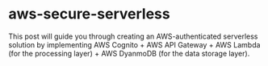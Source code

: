 # aws-secure-serverless
This post will guide you through creating an AWS-authenticated serverless solution by implementing AWS Cognito + AWS API Gateway + AWS Lambda (for the processing layer) + AWS DyanmoDB (for the data storage layer). 

